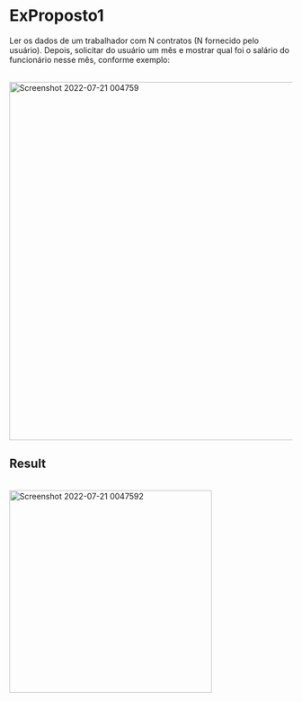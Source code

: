# ExProposto1

<div>
<p>Ler os dados de um trabalhador com N contratos (N fornecido pelo usuário). Depois, solicitar do usuário um mês e mostrar qual foi o salário do funcionário nesse mês, conforme exemplo: </p> </div>

<br>

<img width="637" alt="Screenshot 2022-07-21 004759" src="https://user-images.githubusercontent.com/60265204/180126084-df6a44b1-c272-4977-be32-e706a8b88728.png">


<div>
<h2>Result </h2>
</div>
<br>

<img width="360" alt="Screenshot 2022-07-21 0047592" src="https://user-images.githubusercontent.com/60265204/180137190-c824880b-6f0a-497b-9bf6-d7d4c54d9e45.png">
